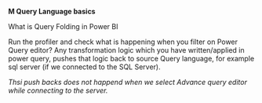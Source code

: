 <b>M Query Language basics</b>

What is Query Folding in Power BI

<p>Run the profiler and check what is happening when you filter on Power Query editor?
Any transformation logic which you have written/applied in power query, pushes that logic back to source Query language, for example sql server (if we connected to the SQL Server).</p>
 <i>Thsi push backs does not happend when we select Advance query editor while connecting to the server.</i>
 
